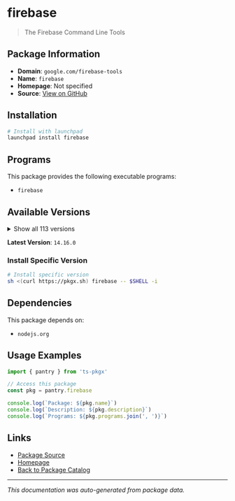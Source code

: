 # firebase

> The Firebase Command Line Tools

## Package Information

- **Domain**: `google.com/firebase-tools`
- **Name**: `firebase`
- **Homepage**: Not specified
- **Source**: [View on GitHub](https://github.com/pkgxdev/pantry/tree/main/projects/google.com/firebase-tools/package.yml)

## Installation

```bash
# Install with launchpad
launchpad install firebase
```

## Programs

This package provides the following executable programs:

- `firebase`

## Available Versions

<details>
<summary>Show all 113 versions</summary>

- `14.16.0`, `14.15.2`, `14.15.1`, `14.15.0`, `14.14.0`
- `14.13.0`, `14.12.1`, `14.12.0`, `14.11.2`, `14.11.1`
- `14.11.0`, `14.10.1`, `14.10.0`, `14.9.0`, `14.8.0`
- `14.7.0`, `14.6.0`, `14.5.1`, `14.5.0`, `14.4.0`
- `14.3.1`, `14.3.0`, `14.2.2`, `14.2.1`, `14.2.0`
- `14.1.0`, `14.0.1`, `14.0.0`, `13.35.1`, `13.35.0`
- `13.34.0`, `13.33.0`, `13.32.0`, `13.31.2`, `13.31.1`
- `13.31.0`, `13.30.0`, `13.29.3`, `13.29.2`, `13.29.1`
- `13.29.0`, `13.28.0`, `13.27.0`, `13.26.0`, `13.25.0`
- `13.24.2`, `13.24.1`, `13.24.0`, `13.23.1`, `13.22.1`
- `13.22.0`, `13.21.0`, `13.20.2`, `13.20.1`, `13.20.0`
- `13.19.0`, `13.18.0`, `13.17.0`, `13.16.0`, `13.15.4`
- `13.15.3`, `13.15.2`, `13.15.1`, `13.15.0`, `13.14.2`
- `13.14.1`, `13.14.0`, `13.13.3`, `13.13.2`, `13.13.1`
- `13.13.0`, `13.12.0`, `13.11.4`, `13.11.3`, `13.11.2`
- `13.11.1`, `13.11.0`, `13.10.2`, `13.10.1`, `13.10.0`
- `13.9.0`, `13.8.3`, `13.8.2`, `13.8.1`, `13.8.0`
- `13.7.5`, `13.7.4`, `13.7.3`, `13.7.2`, `13.7.1`
- `13.7.0`, `13.6.1`, `13.6.0`, `13.5.2`, `13.5.1`
- `13.5.0`, `13.4.1`, `13.4.0`, `13.3.1`, `13.3.0`
- `13.2.1`, `13.2.0`, `13.1.0`, `13.0.3`, `13.0.2`
- `13.0.1`, `13.0.0`, `12.9.1`, `12.9.0`, `12.8.1`
- `12.8.0`, `12.7.0`, `12.6.2`

</details>

**Latest Version**: `14.16.0`

### Install Specific Version

```bash
# Install specific version
sh <(curl https://pkgx.sh) firebase -- $SHELL -i
```

## Dependencies

This package depends on:

- `nodejs.org`

## Usage Examples

```typescript
import { pantry } from 'ts-pkgx'

// Access this package
const pkg = pantry.firebase

console.log(`Package: ${pkg.name}`)
console.log(`Description: ${pkg.description}`)
console.log(`Programs: ${pkg.programs.join(', ')}`)
```

## Links

- [Package Source](https://github.com/pkgxdev/pantry/tree/main/projects/google.com/firebase-tools/package.yml)
- [Homepage](#)
- [Back to Package Catalog](../../../package-catalog.md)

---

*This documentation was auto-generated from package data.*
